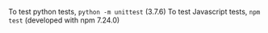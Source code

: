 To test python tests, `python -m unittest` (3.7.6)
To test Javascript tests, `npm test` (developed with npm 7.24.0)
